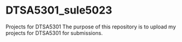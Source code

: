 # DTSA5301_sule5023
Projects for DTSA5301
The purpose of this repository is to upload my projects for DTSA5301 for submissions.
